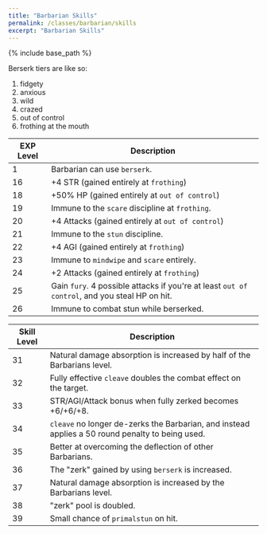 ```yaml
---
title: "Barbarian Skills"
permalink: /classes/barbarian/skills
excerpt: "Barbarian Skills"
---
```


{% include base_path %}

Berserk tiers are like so:

1. fidgety
2. anxious
3. wild
4. crazed
5. out of control
6. frothing at the mouth

EXP Level | Description
--------- | -----------
1           | Barbarian can use `berserk`.
16          | +4 STR (gained entirely at `frothing`)
18          | +50% HP (gained entirely at `out of control`)
19          | Immune to the `scare` discipline at `frothing`.
20          | +4 Attacks (gained entirely at `out of control`)
21          | Immune to the `stun` discipline.
22          | +4 AGI (gained entirely at `frothing`)
23          | Immune to `mindwipe` and `scare` entirely.
24          | +2 Attacks (gained entirely at `frothing`)
25          | Gain `fury`. 4 possible attacks if you're at least `out of control`, and you steal HP on hit.
26          | Immune to combat stun while berserked.

Skill Level | Description
----------- | -----------
31          | Natural damage absorption is increased by half of the Barbarians level.
32          | Fully effective `cleave` doubles the combat effect on the target.
33          | STR/AGI/Attack bonus when fully zerked becomes +6/+6/+8.
34          | `cleave` no longer de-zerks the Barbarian, and instead applies a 50 round penalty to being used.
35          | Better at overcoming the deflection of other Barbarians.
36          | The "zerk" gained by using `berserk` is increased.
37          | Natural damage absorption is increased by the Barbarians level.
38          | "zerk" pool is doubled.
39          | Small chance of `primalstun` on hit.
